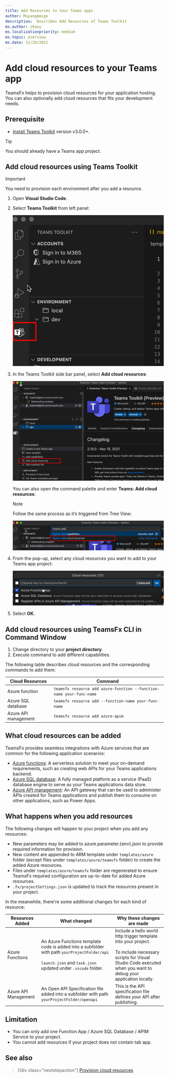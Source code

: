 ```yaml
---
title: Add Resources to Your Teams apps
author: MuyangAmigo
description:  Describes Add Resources of Teams Toolkit
ms.author: zhany
ms.localizationpriority: medium
ms.topic: overview
ms.date: 11/29/2021
---
```


# Add cloud resources to your Teams app

TeamsFx helps to provision cloud resources for your application hosting. You can also optionally add cloud resources that fits your development needs.

## Prerequisite

* [Install Teams Toolkit](https://marketplace.visualstudio.com/items?itemName=TeamsDevApp.ms-teams-vscode-extension) version v3.0.0+.

> [!TIP]
> You should already have a Teams app project.

## Add cloud resources using Teams Toolkit

> [!IMPORTANT]
> You need to provision each environment after you add a resource.

1. Open **Visual Studio Code**.
1. Select **Teams Toolkit** from left panel:

    ![Activate Teams Toolkit](./images/activate-teams-toolkit.png)

1. In the Teams Toolkit side bar panel, select **Add cloud resources**:

    ![Add cloud resources](./images/add-cloud-resources.png)

    You can also open the command palette and enter **Teams: Add cloud resources**:
    
    > [!NOTE]
    > Follow the same process as it’s triggered from Tree View:

    ![Alternate cloud resources](./images/alternate-cloud-resources.png)

1. From the pop-up, select any cloud resources you want to add to your Teams app project:

     ![Select cloud resources](./images/select-cloud-resources.png)

1. Select **OK**.

## Add cloud resources using TeamsFx CLI in Command Window

1. Change directory to your **project directory**.
1. Execute command to add different capabilities.

The following table describes cloud resources and the corresponding commands to add them:

|Cloud Resources|Command|
|---------------|----------|
| Azure function|`teamsfx resource add azure-function --function-name your-func-name`|
| Azure SQL database|`teamsfx resource add --function-name your-func-name`|
| Azure API management|`teamsfx resource add azure-apim`|

## What cloud resources can be added

TeamsFx provides seamless integrations with Azure services that are common for the following application scenarios:

- [Azure functions](/azure/azure-functions/functions-overview): A serverless solution to meet your on-demand requirements, such as creating web APIs for your Teams applications backend.
- [Azure SQL database](/azure/azure-sql/database/sql-database-paas-overview): A fully managed platform as a service (PaaS) database engine to serve as your Teams applications data store.
- [Azure API management](/azure/azure-sql/database/sql-database-paas-overview): An API gateway that can be used to administer APIs created for Teams applications and publish them to consume on other applications, such as Power Apps.

## What happens when you add resources

The following changes will happen to your project when you add any resources:

- New parameters may be added to azure.parameter.{env}.json to provide required information for provision.
- New content are appended to ARM template under `templates/azure` folder (except files under `templates/azure/teamsfx` folder) to create the added Azure resources.
- Files under `templates/azure/teamsfx` folder are regenerated to ensure TeamsFx required configuration are up-to-date for added Azure resources.
- `.fx/projectSettings.json` is updated to track the resources present in your project.

In the meanwhile, there're some additional changes for each kind of resource:

|Resources Added|What changed|Why these changes are made|
|---------------|---------------|-----------------------------|
|Azure Functions|An Azure Functions template code is added into a subfolder with path `yourProjectFolder/api`</br></br>`launch.json` and `task.json` updated under `.vscode` folder.| Include a hello world http trigger template into your project.</br></br> To include necessary scripts for Visual Studio Code executed when you want to debug your application locally.|
|Azure API Management|An Open API Specification file added into a subfolder with path `yourProjectFolder/openapi`|This is the API specification file defines your API after publishing.|

## Limitation

- You can only add one Function App / Azure SQL Database / APIM Service to your project.
- You cannot add resources if your project does not contain tab app.

## See also

> [!div class="nextstepaction"]
> [Provision cloud resources](provision.md)
